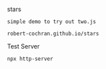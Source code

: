 stars

    simple demo to try out two.js

    robert-cochran.github.io/stars

Test Server

    npx http-server


